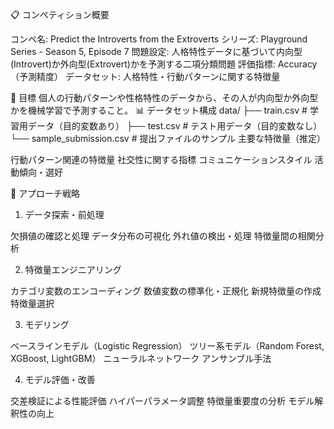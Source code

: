 📋 コンペティション概要

コンペ名: Predict the Introverts from the Extroverts
シリーズ: Playground Series - Season 5, Episode 7
問題設定: 人格特性データに基づいて内向型(Introvert)か外向型(Extrovert)かを予測する二項分類問題
評価指標: Accuracy（予測精度）
データセット: 人格特性・行動パターンに関する特徴量

🎯 目標
個人の行動パターンや性格特性のデータから、その人が内向型か外向型かを機械学習で予測すること。
📊 データセット構成
data/
├── train.csv              # 学習用データ（目的変数あり）
├── test.csv               # テスト用データ（目的変数なし）
└── sample_submission.csv  # 提出ファイルのサンプル
主要な特徴量（推定）

行動パターン関連の特徴量
社交性に関する指標
コミュニケーションスタイル
活動傾向・選好

🚀 アプローチ戦略
1. データ探索・前処理

 欠損値の確認と処理
 データ分布の可視化
 外れ値の検出・処理
 特徴量間の相関分析

2. 特徴量エンジニアリング

 カテゴリ変数のエンコーディング
 数値変数の標準化・正規化
 新規特徴量の作成
 特徴量選択

3. モデリング

 ベースラインモデル（Logistic Regression）
 ツリー系モデル（Random Forest, XGBoost, LightGBM）
 ニューラルネットワーク
 アンサンブル手法

4. モデル評価・改善

 交差検証による性能評価
 ハイパーパラメータ調整
 特徴量重要度の分析
 モデル解釈性の向上